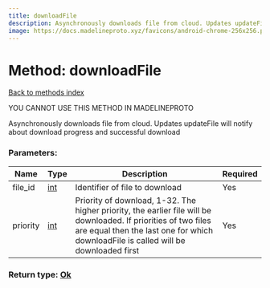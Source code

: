 ```yaml
---
title: downloadFile
description: Asynchronously downloads file from cloud. Updates updateFile will notify about download progress and successful download
image: https://docs.madelineproto.xyz/favicons/android-chrome-256x256.png
---
```

# Method: downloadFile  
[Back to methods index](index.md)


YOU CANNOT USE THIS METHOD IN MADELINEPROTO


Asynchronously downloads file from cloud. Updates updateFile will notify about download progress and successful download

### Parameters:

| Name     |    Type       | Description | Required |
|----------|---------------|-------------|----------|
|file\_id|[int](../types/int.md) | Identifier of file to download | Yes|
|priority|[int](../types/int.md) | Priority of download, 1-32. The higher priority, the earlier file will be downloaded. If priorities of two files are equal then the last one for which downloadFile is called will be downloaded first | Yes|


### Return type: [Ok](../types/Ok.md)

